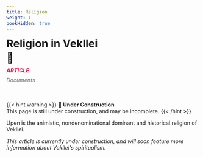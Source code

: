 ```yaml
---
title: Religion
weight: 1
bookHidden: true
---
```


<div id="headerbox">
  <h1 style = "margin-top: 3px; margin-bottom: 0px;" class="alignleft">Religion in Vekllei</h1>
  <h1 style = "margin-top: 3px; margin-bottom: 0px;" class="alignright">🌋</h1>
</div>
<div style="clear: both;"></div>

  <h5 style = "color: #DA0F47; margin-top: 0.5rem; margin-bottom: 0.5rem;"> ARTICLE </h5>
  <h6 style = "color: #6e6e73; margin-top: 0.5rem; margin-bottom: 3rem;">Documents</h6>

{{< hint warning >}}
**🚚 Under Construction**  
This page is still under construction, and may be incomplete.
{{< /hint >}}

Upen is the animistic, nondenominational dominant and historical religion of Vekllei.

*This article is currently under construction, and will soon feature more information about Vekllei's spiritualism.*
